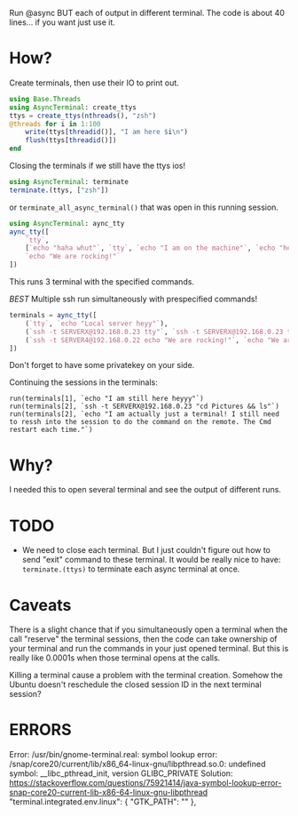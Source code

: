 Run @async BUT each of output in different terminal. 
The code is about 40 lines... if you want just use it.

# How?
Create terminals, then use their IO to print out. 
```julia
using Base.Threads
using AsyncTerminal: create_ttys
ttys = create_ttys(nthreads(), "zsh")
@threads for i in 1:100
	write(ttys[threadid()], "I am here $i\n") 
	flush(ttys[threadid()])
end
```
Closing the terminals if we still have the ttys ios!
```julia
using AsyncTerminal: terminate
terminate.(ttys, ["zsh"])
```
or `terminate_all_async_terminal()` that was open in this running session.

```julia
using AsyncTerminal: aync_tty
aync_tty([
	`tty`,
	[`echo "haha whut"`, `tty`, `echo "I am on the machine"`, `echo "hell"`], 
	`echo "We are rocking!"`
])
```
This runs 3 terminal with the specified commands.

*BEST*
Multiple ssh run simultaneously with prespecified commands!
```julia
terminals = aync_tty([
	(`tty`, `echo "Local server heyy"`),
	(`ssh -t SERVERX@192.168.0.23 tty"`, `ssh -t SERVERX@192.168.0.23 tty`, `ssh -t SERVERX@192.168.0.23 echo "I am on the machine"`), 
	(`ssh -t SERVER4@192.168.0.22 echo "We are rocking!"`, `echo "We are rocking!"`)
])
```
Don't forget to have some privatekey on your side.

Continuing the sessions in the terminals:
```
run(terminals[1], `echo "I am still here heyyy"`)
run(terminals[2], `ssh -t SERVERX@192.168.0.23 "cd Pictures && ls"`)
run(terminals[2], `echo "I am actually just a terminal! I still need to ressh into the session to do the command on the remote. The Cmd restart each time."`)
```


# Why?
I needed this to open several terminal and see the output of different runs. 

# TODO
- We need to close each terminal. But I just couldn't figure out how to send "exit" command to these terminal. It would be really nice to have: `terminate.(ttys)` to terminate each async terminal at once. 

# Caveats
There is a slight chance that if you simultaneously open a terminal when the call "reserve" the terminal sessions, then the code can take ownership of your terminal and run the commands in your just opened terminal. But this is really like 0.0001s when those terminal opens at the calls. 

Killing a terminal cause a problem with the terminal creation. Somehow the Ubuntu doesn't reschedule the closed session ID in the next terminal session?

# ERRORS
Error: /usr/bin/gnome-terminal.real: symbol lookup error: /snap/core20/current/lib/x86_64-linux-gnu/libpthread.so.0: undefined symbol: __libc_pthread_init, version GLIBC_PRIVATE
Solution: https://stackoverflow.com/questions/75921414/java-symbol-lookup-error-snap-core20-current-lib-x86-64-linux-gnu-libpthread
"terminal.integrated.env.linux": {
    "GTK_PATH": ""
},


